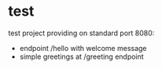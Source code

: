 # test
test project providing on standard port 8080:
 - endpoint /hello with welcome message
 - simple greetings at /greeting endpoint
